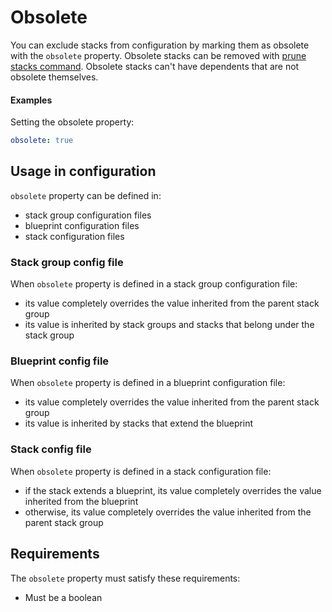 # Obsolete

You can exclude stacks from configuration by marking them as obsolete with the `obsolete` property. Obsolete stacks can be removed with [prune stacks command](../command-line-usage/prune-stacks.md).
Obsolete stacks can't have dependents that are not obsolete themselves.

#### Examples

Setting the obsolete property:

```yaml
obsolete: true
```

## Usage in configuration

`obsolete` property can be defined in:

- stack group configuration files
- blueprint configuration files
- stack configuration files

### Stack group config file

When `obsolete` property is defined in a stack group configuration file:

- its value completely overrides the value inherited from the parent stack group
- its value is inherited by stack groups and stacks that belong under the stack group

### Blueprint config file

When `obsolete` property is defined in a blueprint configuration file:

- its value completely overrides the value inherited from the parent stack group
- its value is inherited by stacks that extend the blueprint

### Stack config file

When `obsolete` property is defined in a stack configuration file:

- if the stack extends a blueprint, its value completely overrides the value inherited from the blueprint
- otherwise, its value completely overrides the value inherited from the parent stack group

## Requirements

The `obsolete` property must satisfy these requirements:

- Must be a boolean